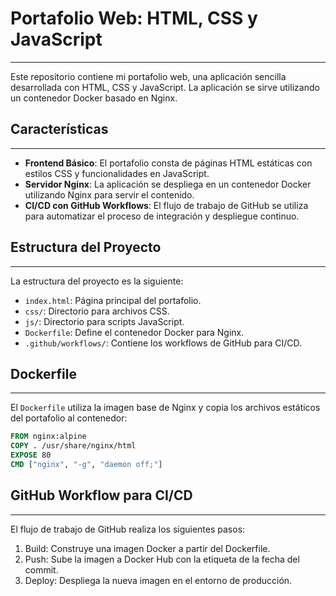 # Portafolio Web: HTML, CSS y JavaScript
-----------------------------------------

Este repositorio contiene mi portafolio web, una aplicación sencilla desarrollada con HTML, CSS y JavaScript. La aplicación se sirve utilizando un contenedor Docker basado en Nginx.

## Características
-------------------

- **Frontend Básico**: El portafolio consta de páginas HTML estáticas con estilos CSS y funcionalidades en JavaScript.
- **Servidor Nginx**: La aplicación se despliega en un contenedor Docker utilizando Nginx para servir el contenido.
- **CI/CD con GitHub Workflows**: El flujo de trabajo de GitHub se utiliza para automatizar el proceso de integración y despliegue continuo.

## Estructura del Proyecto
--------------------------

La estructura del proyecto es la siguiente:

- `index.html`: Página principal del portafolio.
- `css/`: Directorio para archivos CSS.
- `js/`: Directorio para scripts JavaScript.
- `Dockerfile`: Define el contenedor Docker para Nginx.
- `.github/workflows/`: Contiene los workflows de GitHub para CI/CD.

## Dockerfile
--------------------------

El `Dockerfile` utiliza la imagen base de Nginx y copia los archivos estáticos del portafolio al contenedor:

```dockerfile
FROM nginx:alpine
COPY . /usr/share/nginx/html
EXPOSE 80
CMD ["nginx", "-g", "daemon off;"]

```

## GitHub Workflow para CI/CD
-------------------------------

El flujo de trabajo de GitHub realiza los siguientes pasos:

1.  Build: Construye una imagen Docker a partir del Dockerfile.
2.  Push: Sube la imagen a Docker Hub con la etiqueta de la fecha del commit.
3.  Deploy: Despliega la nueva imagen en el entorno de producción.
